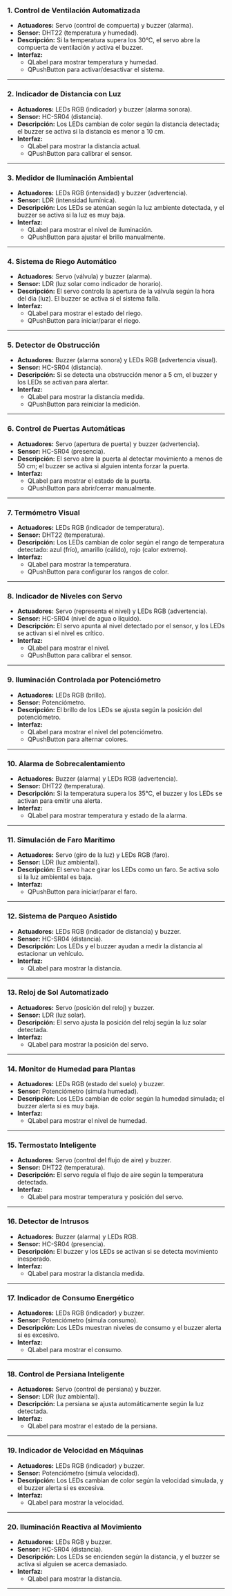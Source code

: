 
### **1. Control de Ventilación Automatizada**
- **Actuadores:** Servo (control de compuerta) y buzzer (alarma).  
- **Sensor:** DHT22 (temperatura y humedad).  
- **Descripción:** Si la temperatura supera los 30°C, el servo abre la compuerta de ventilación y activa el buzzer.  
- **Interfaz:**  
  - QLabel para mostrar temperatura y humedad.  
  - QPushButton para activar/desactivar el sistema.  

---

### **2. Indicador de Distancia con Luz**
- **Actuadores:** LEDs RGB (indicador) y buzzer (alarma sonora).  
- **Sensor:** HC-SR04 (distancia).  
- **Descripción:** Los LEDs cambian de color según la distancia detectada; el buzzer se activa si la distancia es menor a 10 cm.  
- **Interfaz:**  
  - QLabel para mostrar la distancia actual.  
  - QPushButton para calibrar el sensor.  

---

### **3. Medidor de Iluminación Ambiental**  
- **Actuadores:** LEDs RGB (intensidad) y buzzer (advertencia).  
- **Sensor:** LDR (intensidad lumínica).  
- **Descripción:** Los LEDs se atenúan según la luz ambiente detectada, y el buzzer se activa si la luz es muy baja.  
- **Interfaz:**  
  - QLabel para mostrar el nivel de iluminación.  
  - QPushButton para ajustar el brillo manualmente.  

---

### **4. Sistema de Riego Automático**  
- **Actuadores:** Servo (válvula) y buzzer (alarma).  
- **Sensor:** LDR (luz solar como indicador de horario).  
- **Descripción:** El servo controla la apertura de la válvula según la hora del día (luz). El buzzer se activa si el sistema falla.  
- **Interfaz:**  
  - QLabel para mostrar el estado del riego.  
  - QPushButton para iniciar/parar el riego.  

---

### **5. Detector de Obstrucción**  
- **Actuadores:** Buzzer (alarma sonora) y LEDs RGB (advertencia visual).  
- **Sensor:** HC-SR04 (distancia).  
- **Descripción:** Si se detecta una obstrucción menor a 5 cm, el buzzer y los LEDs se activan para alertar.  
- **Interfaz:**  
  - QLabel para mostrar la distancia medida.  
  - QPushButton para reiniciar la medición.  

---

### **6. Control de Puertas Automáticas**  
- **Actuadores:** Servo (apertura de puerta) y buzzer (advertencia).  
- **Sensor:** HC-SR04 (presencia).  
- **Descripción:** El servo abre la puerta al detectar movimiento a menos de 50 cm; el buzzer se activa si alguien intenta forzar la puerta.  
- **Interfaz:**  
  - QLabel para mostrar el estado de la puerta.  
  - QPushButton para abrir/cerrar manualmente.  

---

### **7. Termómetro Visual**  
- **Actuadores:** LEDs RGB (indicador de temperatura).  
- **Sensor:** DHT22 (temperatura).  
- **Descripción:** Los LEDs cambian de color según el rango de temperatura detectado: azul (frío), amarillo (cálido), rojo (calor extremo).  
- **Interfaz:**  
  - QLabel para mostrar la temperatura.  
  - QPushButton para configurar los rangos de color.  

---

### **8. Indicador de Niveles con Servo**  
- **Actuadores:** Servo (representa el nivel) y LEDs RGB (advertencia).  
- **Sensor:** HC-SR04 (nivel de agua o líquido).  
- **Descripción:** El servo apunta al nivel detectado por el sensor, y los LEDs se activan si el nivel es crítico.  
- **Interfaz:**  
  - QLabel para mostrar el nivel.  
  - QPushButton para calibrar el sensor.  

---

### **9. Iluminación Controlada por Potenciómetro**  
- **Actuadores:** LEDs RGB (brillo).  
- **Sensor:** Potenciómetro.  
- **Descripción:** El brillo de los LEDs se ajusta según la posición del potenciómetro.  
- **Interfaz:**  
  - QLabel para mostrar el nivel del potenciómetro.  
  - QPushButton para alternar colores.  

---

### **10. Alarma de Sobrecalentamiento**  
- **Actuadores:** Buzzer (alarma) y LEDs RGB (advertencia).  
- **Sensor:** DHT22 (temperatura).  
- **Descripción:** Si la temperatura supera los 35°C, el buzzer y los LEDs se activan para emitir una alerta.  
- **Interfaz:**  
  - QLabel para mostrar temperatura y estado de la alarma.  

---

### **11. Simulación de Faro Marítimo**  
- **Actuadores:** Servo (giro de la luz) y LEDs RGB (faro).  
- **Sensor:** LDR (luz ambiental).  
- **Descripción:** El servo hace girar los LEDs como un faro. Se activa solo si la luz ambiental es baja.  
- **Interfaz:**  
  - QPushButton para iniciar/parar el faro.  

---

### **12. Sistema de Parqueo Asistido**  
- **Actuadores:** LEDs RGB (indicador de distancia) y buzzer.  
- **Sensor:** HC-SR04 (distancia).  
- **Descripción:** Los LEDs y el buzzer ayudan a medir la distancia al estacionar un vehículo.  
- **Interfaz:**  
  - QLabel para mostrar la distancia.  

---

### **13. Reloj de Sol Automatizado**  
- **Actuadores:** Servo (posición del reloj) y buzzer.  
- **Sensor:** LDR (luz solar).  
- **Descripción:** El servo ajusta la posición del reloj según la luz solar detectada.  
- **Interfaz:**  
  - QLabel para mostrar la posición del servo.  

---

### **14. Monitor de Humedad para Plantas**  
- **Actuadores:** LEDs RGB (estado del suelo) y buzzer.  
- **Sensor:** Potenciómetro (simula humedad).  
- **Descripción:** Los LEDs cambian de color según la humedad simulada; el buzzer alerta si es muy baja.  
- **Interfaz:**  
  - QLabel para mostrar el nivel de humedad.  

---

### **15. Termostato Inteligente**  
- **Actuadores:** Servo (control del flujo de aire) y buzzer.  
- **Sensor:** DHT22 (temperatura).  
- **Descripción:** El servo regula el flujo de aire según la temperatura detectada.  
- **Interfaz:**  
  - QLabel para mostrar temperatura y posición del servo.  

---

### **16. Detector de Intrusos**  
- **Actuadores:** Buzzer (alarma) y LEDs RGB.  
- **Sensor:** HC-SR04 (presencia).  
- **Descripción:** El buzzer y los LEDs se activan si se detecta movimiento inesperado.  
- **Interfaz:**  
  - QLabel para mostrar la distancia medida.  

---

### **17. Indicador de Consumo Energético**  
- **Actuadores:** LEDs RGB (indicador) y buzzer.  
- **Sensor:** Potenciómetro (simula consumo).  
- **Descripción:** Los LEDs muestran niveles de consumo y el buzzer alerta si es excesivo.  
- **Interfaz:**  
  - QLabel para mostrar el consumo.  

---

### **18. Control de Persiana Inteligente**  
- **Actuadores:** Servo (control de persiana) y buzzer.  
- **Sensor:** LDR (luz ambiental).  
- **Descripción:** La persiana se ajusta automáticamente según la luz detectada.  
- **Interfaz:**  
  - QLabel para mostrar el estado de la persiana.  

---

### **19. Indicador de Velocidad en Máquinas**  
- **Actuadores:** LEDs RGB (indicador) y buzzer.  
- **Sensor:** Potenciómetro (simula velocidad).  
- **Descripción:** Los LEDs cambian de color según la velocidad simulada, y el buzzer alerta si es excesiva.  
- **Interfaz:**  
  - QLabel para mostrar la velocidad.  

---

### **20. Iluminación Reactiva al Movimiento**  
- **Actuadores:** LEDs RGB y buzzer.  
- **Sensor:** HC-SR04 (distancia).  
- **Descripción:** Los LEDs se encienden según la distancia, y el buzzer se activa si alguien se acerca demasiado.  
- **Interfaz:**  
  - QLabel para mostrar la distancia.  

---
